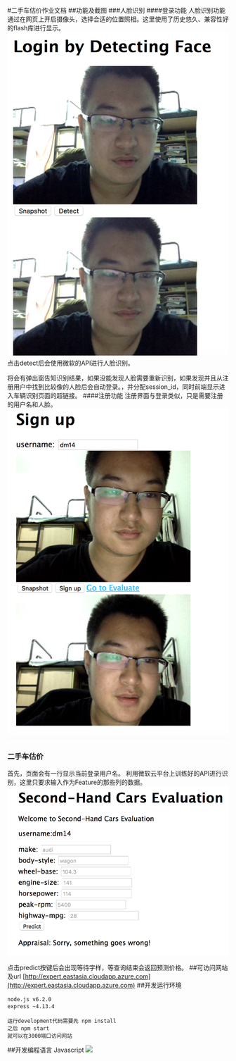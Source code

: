 #二手车估价作业文档
##功能及截图
###人脸识别
####登录功能
人脸识别功能通过在网页上开启摄像头，选择合适的位置照相。这里使用了历史悠久、兼容性好的flash库进行显示。
![](https://raw.githubusercontent.com/Sleepychord/second_hand_car_evaluation_homework/master/pic/3.png)
点击detect后会使用微软的API进行人脸识别。

将会有弹出窗告知识别结果，如果没能发现人脸需要重新识别，如果发现并且从注册用户中找到比较像的人脸后会自动登录。，并分配session_id，同时前端显示进入车辆识别页面的超链接。
####注册功能
注册界面与登录类似，只是需要注册的用户名和人脸。
![](https://raw.githubusercontent.com/Sleepychord/second_hand_car_evaluation_homework/master/pic/1.png)
### 二手车估价
首先，页面会有一行显示当前登录用户名。
利用微软云平台上训练好的API进行识别，这里只要求输入作为Feature的那些列的数据。
![](https://raw.githubusercontent.com/Sleepychord/second_hand_car_evaluation_homework/master/pic/2.png)

点击predict按键后会出现等待字样，等查询结束会返回预测价格。
##可访问网站及url
[http://expert.eastasia.cloudapp.azure.com](http://expert.eastasia.cloudapp.azure.com)
##开发运行环境
```
node.js v6.2.0
express ~4.13.4

运行development代码需要先 npm install
之后 npm start
就可以在3000端口访问网站
```
##开发编程语言
Javascript
![](https://timgsa.baidu.com/timg?image&quality=80&size=b9999_10000&sec=1491243975864&di=6572cc1f34498dbd2f3407965ebaf854&imgtype=0&src=http%3A%2F%2Fpublic.download.csdn.net%2Fuploads_album%2F2015%2F05%2F21%2F6598db23f27404958d40d4d47a0680a3.png)